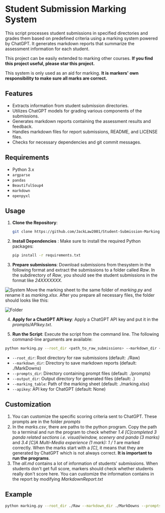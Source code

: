 # Student Submission Marking System

This script processes student submissions in specified directories and grades them based on predefined criteria using a marking system powered by ChatGPT. It generates markdown reports that summarize the assessment information for each student.

This project can be easily extended to marking other courses. **If you find this project useful, please star this project.**  

This system is only used as an aid for marking. **It is markers' own responsibility to make sure all marks are correct.** 

## Features

- Extracts information from student submission directories.
- Utilizes ChatGPT models for grading various components of the submissions.
- Generates markdown reports containing the assessment results and feedback.
- Handles markdown files for report submissions, README, and LICENSE files.
- Checks for necessary dependencies and git commit messages.

## Requirements

- Python 3.x
- `argparse`
- `pandas`
- `BeautifulSoup4`
- `markdown`
- `openpyxl`

## Usage

1. **Clone the Repository**:

   ```bash
   git clone https://github.com/JackLaw2001/Student-Submission-Marking-System.git
   
2. **Install Dependencies** : Make sure to install the required Python packages:

   ```bash
   pip install -r requirements.txt

3. **Prepare submissions**: Download submissions from thesystem in the following format and extract the submissions to a folder called *Raw*. In the subdirectory of *Raw*, you should see the student submissions in the format like *24XXXXXXX*.

![System](https://github.com/JackLaw2001/Student-Submission-Marking-System/blob/main/figs/System)
Move the marking sheet to the same folder of *marking.py* and rename it as *marking.xlsx*. 
After you prepare all necessary files, the folder should looks like this:

![Folder](https://github.com/JackLaw2001/Student-Submission-Marking-System/blob/main/figs/Folder)

4. **Apply for a ChatGPT API key**: Apply a ChatGPT API key and put it in the *prompts/APIkey.txt*.   

5. **Run the Script**: Execute the script from the command line. The following command-line arguments are available:

```bash
python marking.py --root_dir <path_to_raw_submissions> --markdown_dir <path_to_save_markdown_reports> --prompts_dir <path_to_prompts> --output_dir <output_directory> --apikey <your_api_key>
```

- `--root_dir`: Root directory for raw submissions (default: ./Raw)
- `--markdown_dir`: Directory to save markdown reports (default: ./MarkDowns)
- `--prompts_dir`: Directory containing prompt files (default: ./prompts)
- `--output_dir`: Output directory for generated files (default: .)
- `--marking_table`: Path of the marking sheet (default: ./marking.xlsx)
- `--apikey`: API key for ChatGPT (default: None)  

## Customization
1. You can customize the specific scoring criteria sent to ChatGPT. These prompts are in the folder *prompts*
2. In the *marks.csv*, there are paths to the python program. Copy the path to a terminal and run the program to check whether *1.4 [C]completed 3 panda related sections i.e. visual/window, scenery and panda (3 marks)* and *3.4 [C]A Multi-Media experience (1 mark): 1 / 1* are marked correctly. When the marks start with a *[C]*, it means that they are generated by ChatGPT which is not always correct. **It is important to run the programs**.
3. The *all.md* contains a lot of information of students' submissions. When students don't get full score, markers should check whether students really don't score here. You can customize the information contains in the report by modifying *MarkdownReport.txt*

## Example
   ```bash
   python marking.py --root_dir ./Raw --markdown_dir ./MarkDowns --prompts_dir ./prompts --apikey YOUR_API_KEY

